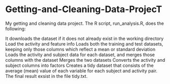 # Getting-and-Cleaning-Data-ProjecT
My getting and cleaning data project. The R script, run_analysis.R, does the following:


It downloads the dataset if it does not already exist in the working directory
Load the activity and feature info
Loads both the training and test datasets, keeping only those columns which reflect a mean or standard deviation
Loads the activity and subject data for each dataset, and merges those columns with the dataset
Merges the two datasets
Converts the activity and subject columns into factors
Creates a tidy dataset that consists of the average (mean) value of each variable for each subject and activity pair.
The final result exsist in the file tidy.txt.
